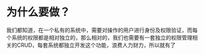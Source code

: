 # 为什么要做？

我们都知道，在一个私有的系统中，需要对操作的用户进行身份及权限验证，而每个系统的权限都是相对独立的，那么相对的，我们也需要有一套独立的权限管理相关的CRUD，每套系统都独立开发这个功能，浪费人力财力，所以就有了

